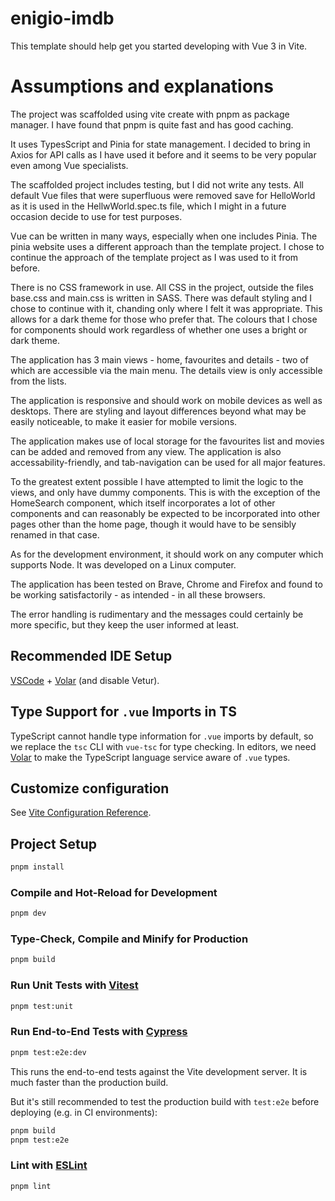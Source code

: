 # enigio-imdb

This template should help get you started developing with Vue 3 in Vite.
            
# Assumptions and explanations
The project was scaffolded using vite create with pnpm as package manager. I have found that pnpm is quite fast and has good caching.

It uses TypesScript and Pinia for state management. I decided to bring in Axios for API calls as I have used it before and it seems to be very popular even among Vue specialists. 

The scaffolded project includes testing, but I did not write any tests. All default Vue files that were superfluous were removed save for HelloWorld as it is used in the HellwWorld.spec.ts file, which I might in a future occasion decide to use for test purposes.

Vue can be written in many ways, especially when one includes Pinia. The pinia website uses a different approach than the template project. I chose to continue the approach of the template project as I was used to it from before.

There is no CSS framework in use. All CSS in the project, outside the files base.css and main.css is written in SASS. There was default styling and I chose to continue with it, chanding only where I felt it was appropriate. This allows for a dark theme for those who prefer that. The colours that I chose for components should work regardless of whether one uses a bright or dark theme.

The application has 3 main views - home, favourites and details - two of which are accessible via the main menu. The details view is only accessible from the lists.

The application is responsive and should work on mobile devices as well as desktops. There are styling and layout differences beyond what may be easily noticeable, to make it easier for mobile versions.

The application makes use of local storage for the favourites list and movies can be added and removed from any view. The application is also accessability-friendly, and tab-navigation can be used for all major features.

To the greatest extent possible I have attempted to limit the logic to the views, and only have dummy components. This is with the exception of the HomeSearch component, which itself incorporates a lot of other components and can reasonably be expected to be incorporated into other pages other than the home page, though it would have to be sensibly renamed in that case.

As for the development environment, it should work on any computer which supports Node. It was developed on a Linux computer.

The application has been tested on Brave, Chrome and Firefox and found to be working satisfactorily - as intended - in all these browsers.

The error handling is rudimentary and the messages could certainly be more specific, but they keep the user informed at least.


## Recommended IDE Setup

[VSCode](https://code.visualstudio.com/) + [Volar](https://marketplace.visualstudio.com/items?itemName=Vue.volar) (and disable Vetur).

## Type Support for `.vue` Imports in TS

TypeScript cannot handle type information for `.vue` imports by default, so we replace the `tsc` CLI with `vue-tsc` for type checking. In editors, we need [Volar](https://marketplace.visualstudio.com/items?itemName=Vue.volar) to make the TypeScript language service aware of `.vue` types.

## Customize configuration

See [Vite Configuration Reference](https://vite.dev/config/).

## Project Setup

```sh
pnpm install
```

### Compile and Hot-Reload for Development

```sh
pnpm dev
```

### Type-Check, Compile and Minify for Production

```sh
pnpm build
```

### Run Unit Tests with [Vitest](https://vitest.dev/)

```sh
pnpm test:unit
```

### Run End-to-End Tests with [Cypress](https://www.cypress.io/)

```sh
pnpm test:e2e:dev
```

This runs the end-to-end tests against the Vite development server.
It is much faster than the production build.

But it's still recommended to test the production build with `test:e2e` before deploying (e.g. in CI environments):

```sh
pnpm build
pnpm test:e2e
```

### Lint with [ESLint](https://eslint.org/)

```sh
pnpm lint
```
